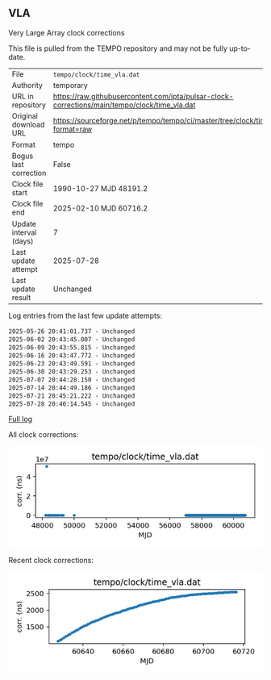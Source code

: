 
## VLA

Very Large Array clock corrections

This file is pulled from the TEMPO repository and may not be fully
up-to-date. 

|     |     |
|:--- |:--- |
| File | `tempo/clock/time_vla.dat` |
| Authority | temporary |
| URL in repository | <https://raw.githubusercontent.com/ipta/pulsar-clock-corrections/main/tempo/clock/time_vla.dat> |
| Original download URL | <https://sourceforge.net/p/tempo/tempo/ci/master/tree/clock/time_vla.dat?format=raw> |
| Format | tempo |
| Bogus last correction | False |
| Clock file start | 1990-10-27 MJD 48191.2 |
| Clock file end | 2025-02-10 MJD 60716.2 |
| Update interval (days) | 7 |
| Last update attempt | 2025-07-28 |
| Last update result | Unchanged |

Log entries from the last few update attempts:
```
2025-05-26 20:41:01.737 - Unchanged
2025-06-02 20:43:45.007 - Unchanged
2025-06-09 20:43:55.815 - Unchanged
2025-06-16 20:43:47.772 - Unchanged
2025-06-23 20:43:49.591 - Unchanged
2025-06-30 20:43:29.253 - Unchanged
2025-07-07 20:44:28.150 - Unchanged
2025-07-14 20:44:49.186 - Unchanged
2025-07-21 20:45:21.222 - Unchanged
2025-07-28 20:46:14.545 - Unchanged
```
[Full log](https://raw.githubusercontent.com/ipta/pulsar-clock-corrections/main/log/tempo/clock/time_vla.dat.log)


All clock corrections:

![plot of all clock corrections](time_vla.dat.png "All corrections")

Recent clock corrections:

![plot of recent clock corrections](time_vla.dat.short.png "Recent corrections")

